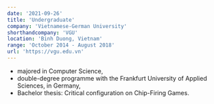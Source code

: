 ```yaml
---
date: '2021-09-26'
title: 'Undergraduate'
company: 'Vietnamese-German University'
shorthandcompany: 'VGU'
location: 'Binh Duong, Vietnam'
range: 'October 2014 - August 2018'
url: 'https://vgu.edu.vn'
---
```


- majored in Computer Science,
- double-degree programme with the Frankfurt University of Applied Sciences, in Germany,
- Bachelor thesis: Critical configuration on Chip-Firing Games.
